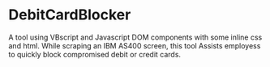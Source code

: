# DebitCardBlocker
A tool using VBscript and Javascript DOM components with some inline css and html. While scraping an IBM AS400 screen, this tool Assists employess to quickly block compromised debit or credit cards.
